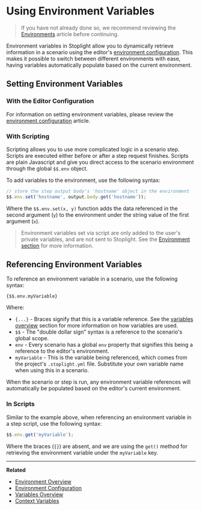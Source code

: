 # Using Environment Variables

<!--(FIXME - SHOW CLICKING THROUGH ENVIRONMENTS IN UI)-->

> If you have not already done so, we recommend reviewing the
[Environments](../editor/environments.md) article before continuing.

Environment variables in Stoplight allow you to dynamically retrieve information
in a scenario using the editor's [environment
configuration](../editor/editor-configuration.md). This makes it possible to
switch between different environments with ease, having variables automatically
populate based on the current environment.

## Setting Environment Variables

### With the Editor Configuration

For information on setting environment variables, please review the [environment
configuration](../editor/editor-configuration.md) article.

### With Scripting

Scripting allows you to use more complicated logic in a scenario step. Scripts
are executed either before or after a step request finishes. Scripts are plain
Javascript and give you direct access to the scenario environment through the
global `$$.env` object.

To add variables to the environment, use the following syntax:

```javascript
// store the step output body's 'hostname' object in the environment
$$.env.set('hostname', output.body.get('hostname'));
```

Where the `$$.env.set(x, y)` function adds the data referenced in the second
argument (`y`) to the environment under the string value of the first argument
(`x`).

> Environment variables set via script are only added to the user's private
  variables, and are not sent to Stoplight. See the [Environment
  section](../editor/environments.md) for more information.

## Referencing Environment Variables

<!--(FIXME - SHOW USING A VARIABLE IN A SCENARIO STEP)-->

To reference an environment variable in a scenario, use the following syntax:

```
{$$.env.myVariable}
```

Where:

* `{...}` - Braces signify that this is a variable reference. See the [variables
  overview](./variables-overview.md) section for more information on how
  variables are used.
* `$$` - The "double dollar sign" syntax is a reference to the scenario's global
  scope.
* `env` - Every scenario has a global `env` property that signifies this being a
  reference to the editor's environment.
* `myVariable` - This is the variable being referenced, which comes from the
  project's `.stoplight.yml` file. Substitute your own variable name when using
  this in a scenario.

When the scenario or step is run, any environment variable references will
automatically be populated based on the editor's current environment.

### In Scripts

Similar to the example above, when referencing an environment variable in a step
script, use the following syntax:

```javascript
$$.env.get('myVariable');
```

Where the braces (`{}`) are absent, and we are using the `get()` method for
retrieving the environment variable under the `myVariable` key.

***

**Related**

* [Environment Overview](../editor/environments.md)
* [Environment Configuration](../editor/editor-configuration.md)
* [Variables Overview](./variables-overview.md)
* [Context Variables](./variables-context.md)
